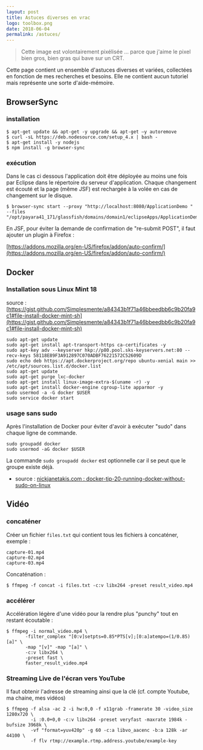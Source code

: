 ```yaml
---
layout: post
title: Astuces diverses en vrac
logo: toolbox.png
date: 2018-06-04
permalink: /astuces/
---
```


<div class="intro" markdown='1'>

> Cette image est volontairement pixélisée ... parce que j'aime le pixel bien gros, bien gras qui bave 
> sur un CRT.

Cette page contient un ensemble d'astuces diverses et variées, collectées en fonction de mes recherches
et besoins. Elle ne contient aucun tutoriel mais représente une sorte d'aide-mémoire.

</div>

<!--excerpt-->


## BrowserSync

### installation

```
$ apt-get update && apt-get -y upgrade && apt-get –y autoremove
$ curl -sL https://deb.nodesource.com/setup_4.x | bash -
$ apt-get install -y nodejs
$ npm install -g browser-sync
```

### exécution 

Dans le cas ci dessous l'application doit être déployée au moins une fois par Eclipse dans le répertoire
du serveur d'application. Chaque changement est écouté et la page (même JSF) est rechargée à la volée en 
cas de changement sur le disque.

```
$ browser-sync start --proxy "http://localhost:8080/ApplicationDemo " --files "/opt/payara41_171/glassfish/domains/domain1/eclipseApps/ApplicationDemo/**/*"
```

En JSF, pour éviter la demande de confirmation de "re-submit POST", il faut ajouter un plugin à Firefox :

[https://addons.mozilla.org/en-US/firefox/addon/auto-confirm/](https://addons.mozilla.org/en-US/firefox/addon/auto-confirm/)


## Docker

### Installation sous Linux Mint 18 

source : [https://gist.github.com/Simplesmente/a84343b1f71a46bbeedbb6c9b20fa9c1#file-install-docker-mint-sh](https://gist.github.com/Simplesmente/a84343b1f71a46bbeedbb6c9b20fa9c1#file-install-docker-mint-sh)

```
sudo apt-get update
sudo apt-get install apt-transport-https ca-certificates -y
sudo apt-key adv --keyserver hkp://p80.pool.sks-keyservers.net:80 --recv-keys 58118E89F3A912897C070ADBF76221572C52609D
sudo echo deb https://apt.dockerproject.org/repo ubuntu-xenial main >> /etc/apt/sources.list.d/docker.list
sudo apt-get update
sudo apt-get purge lxc-docker
sudo apt-get install linux-image-extra-$(uname -r) -y
sudo apt-get install docker-engine cgroup-lite apparmor -y
sudo usermod -a -G docker $USER
sudo service docker start
```


### usage sans sudo

Après l'installation de Docker pour éviter d'avoir à exécuter "sudo" dans chaque ligne de commande.

```
sudo groupadd docker
sudo usermod -aG docker $USER
```

La commande `sudo groupadd docker` est optionnelle car il se peut que le groupe existe déjà.

* source : [nickjanetakis.com : docker-tip-20-running-docker-without-sudo-on-linux](https://nickjanetakis.com/blog/docker-tip-20-running-docker-without-sudo-on-linux)

## Vidéo

### concaténer

Créer un fichier `files.txt` qui contient tous les fichiers à concaténer, exemple :

```
capture-01.mp4
capture-02.mp4
capture-03.mp4
```

Concaténation :

```
$ ffmpeg -f concat -i files.txt -c:v libx264 -preset result_video.mp4
```

### accélérer

Accélération légère d'une vidéo pour la rendre plus "punchy" tout en restant écoutable :

```
$ ffmpeg -i normal_video.mp4 \ 
       -filter_complex "[0:v]setpts=0.85*PTS[v];[0:a]atempo=(1/0.85)[a]" \
       -map "[v]" -map "[a]" \
       -c:v libx264 \
       -preset fast \
       faster_result_video.mp4
```

### Streaming Live de l'écran vers YouTube

Il faut obtenir l'adresse de streaming ainsi que la clé (cf. compte Youtube, ma chaine, mes vidéos)

```
$ ffmpeg -f alsa -ac 2 -i hw:0,0 -f x11grab -framerate 30 -video_size 1280x720 \
         -i :0.0+0,0 -c:v libx264 -preset veryfast -maxrate 1984k -bufsize 3968k \
         -vf "format=yuv420p" -g 60 -c:a libvo_aacenc -b:a 128k -ar 44100 \
         -f flv rtmp://example.rtmp.address.youtube/example-key
```
